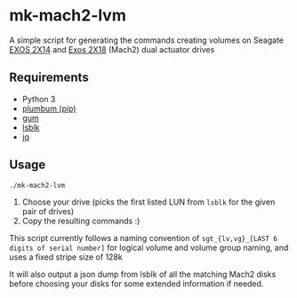 # mk-mach2-lvm

A simple script for generating the commands creating volumes on Seagate [EXOS 2X14](https://www.seagate.com/files/www-content/datasheets/pdfs/exos-2x14-DS2015-2-1912US-en_US.pdf)
and [Exos 2X18](https://www.seagate.com/content/dam/seagate/migrated-assets/www-content/datasheets/pdfs/exos-2x18-DS2093-1-2202US-en_US.pdf) (Mach2) dual actuator drives

## Requirements

- Python 3
- [plumbum (pip)](https://plumbum.readthedocs.io/en/latest/)
- [gum](https://github.com/charmbracelet/gum)
- [lsblk](https://linux.die.net/man/8/lsblk)
- [jq](https://github.com/jqlang/jq)

## Usage

`./mk-mach2-lvm`

1. Choose your drive (picks the first listed LUN from `lsblk` for the given pair of drives)
2. Copy the resulting commands :)

This script currently follows a naming convention of `sgt_{lv,vg}_[LAST 6 digits of serial number]` for logical volume and volume group naming, and uses a fixed stripe size of 128k

It will also output a json dump from lsblk of all the matching Mach2 disks before choosing your disks for some extended information if needed.
